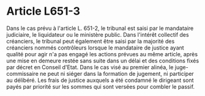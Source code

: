 # Article L651-3

Dans le cas prévu à l'article L. 651-2, le tribunal est saisi par le mandataire judiciaire, le liquidateur ou le ministère public.   Dans l'intérêt collectif des créanciers, le tribunal peut également être saisi par la majorité des créanciers nommés contrôleurs lorsque le mandataire de justice ayant qualité pour agir n'a pas engagé les actions prévues au même article, après une mise en demeure restée sans suite dans un délai et des conditions fixés par décret en Conseil d'Etat.   Dans le cas visé au premier alinéa, le juge-commissaire ne peut ni siéger dans la formation de jugement, ni participer au délibéré.   Les frais de justice auxquels a été condamné le dirigeant sont payés par priorité sur les sommes qui sont versées pour combler le passif.